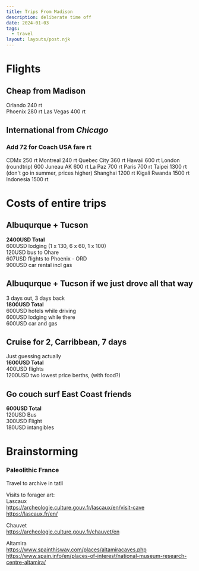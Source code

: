 ```yaml
---
title: Trips From Madison
description: deliberate time off
date: 2024-01-03
tags:
  - travel  
layout: layouts/post.njk
---
```

# Flights 

## Cheap from Madison
Orlando 240 rt  
Phoenix  280 rt 
Las Vegas 400 rt  
 
## International from *Chicago*
### Add 72 for Coach USA fare rt
CDMx  250 rt
Montreal 240 rt
Quebec City 360 rt
Hawaii 600 rt
London (roundtrip) 600
Juneau AK 600 rt
La Paz 700 rt 
Paris 700 rt
Taipei 1300 rt (don't go in summer, prices higher)
Shanghai 1200 rt
Kigali Rwanda 1500 rt 
Indonesia 1500 rt

# Costs of entire trips

## Albuqurque + Tucson
__2400USD Total__    
600USD lodging (1 x 130, 6 x 60, 1 x 100)  
120USD bus to Ohare  
607USD flights to Phoenix - ORD  
900USD car rental incl gas  
  
## Albuqurque + Tucson if we just drove all that way
3 days out, 3 days back  
__1800USD Total__  
600USD hotels while driving  
600USD lodging while there  
600USD car and gas  

## Cruise for 2, Carribbean, 7 days  
Just guessing actually  
__1600USD Total__  
400USD flights  
1200USD two lowest price berths, (with food?)

## Go couch surf East Coast friends  
__600USD Total__  
120USD Bus  
300USD Flight  
180USD intangibles  


# Brainstorming

### Paleolithic France 
Travel to archive in tatll  

Visits to forager art:  
Lascaux  
https://archeologie.culture.gouv.fr/lascaux/en/visit-cave  
https://lascaux.fr/en/  
  
Chauvet  
https://archeologie.culture.gouv.fr/chauvet/en  
  
  
Altamira   
https://www.spainthisway.com/places/altamiracaves.php  
https://www.spain.info/en/places-of-interest/national-museum-research-centre-altamira/  







